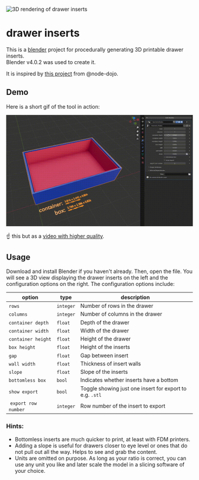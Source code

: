 ![3D rendering of drawer inserts](media/drawer-inserts-rendering.png)

# drawer inserts

This is a [blender](https://www.blender.org/) project for procedurally generating 3D printable drawer inserts.  
Blender v4.0.2 was used to create it.

It is inspired by [this project](https://github.com/node-dojo/dojo-recursive-bins) from @node-dojo.

## Demo

Here is a short gif of the tool in action:

![Blender setup for easy creation of custom drawer inserts for 3D printing.](media/procedurally-generated-drawer-inserts.gif)

☝️ this but as a [video with higher quality](media/procedurally-generated-drawer-inserts.mp4).

## Usage

Download and install Blender if you haven't already. Then, open the file. You will see a 3D view displaying the drawer inserts on the left and the configuration options on the right. The configuration options include:

| option               | type      | description                                              |
| -------------------- | --------- | -------------------------------------------------------- |
| `rows`               | `integer` | Number of rows in the drawer                             |
| `columns`            | `integer` | Number of columns in the drawer                          |
| `container depth`    | `float`   | Depth of the drawer                                      |
| `container width`    | `float`   | Width of the drawer                                      |
| `container height`   | `float`   | Height of the drawer                                     |
| `box height`         | `float`   | Height of the inserts                                    |
| `gap`                | `float`   | Gap between insert                                       |
| `wall width`         | `float`   | Thickness of insert walls                                |
| `slope`              | `float`   | Slope of the inserts                                     |
| `bottomless box`     | `bool`    | Indicates whether inserts have a bottom                  |
| `show export`        | `bool`    | Toggle showing just one insert for export to e.g. `.stl` |
|  `export row number` | `integer` | Row number of the insert to export                       |

### Hints:

- Bottomless inserts are much quicker to print, at least with FDM printers.
- Adding a slope is useful for drawers closer to eye level or ones that do not pull out all the way. Helps to see and grab the content.
- Units are omitted on purpose. As long as your ratio is correct, you can use any unit you like and later scale the model in a slicing software of your choice.
